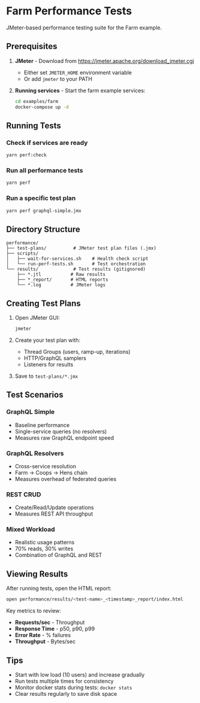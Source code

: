 # Farm Performance Tests

JMeter-based performance testing suite for the Farm example.

## Prerequisites

1. **JMeter** - Download from https://jmeter.apache.org/download_jmeter.cgi
   - Either set `JMETER_HOME` environment variable
   - Or add `jmeter` to your PATH

2. **Running services** - Start the farm example services:
   ```bash
   cd examples/farm
   docker-compose up -d
   ```

## Running Tests

### Check if services are ready
```bash
yarn perf:check
```

### Run all performance tests
```bash
yarn perf
```

### Run a specific test plan
```bash
yarn perf graphql-simple.jmx
```

## Directory Structure

```
performance/
├── test-plans/          # JMeter test plan files (.jmx)
├── scripts/
│   ├── wait-for-services.sh    # Health check script
│   └── run-perf-tests.sh       # Test orchestration
└── results/             # Test results (gitignored)
    ├── *.jtl           # Raw results
    ├── *_report/       # HTML reports
    └── *.log           # JMeter logs
```

## Creating Test Plans

1. Open JMeter GUI:
   ```bash
   jmeter
   ```

2. Create your test plan with:
   - Thread Groups (users, ramp-up, iterations)
   - HTTP/GraphQL samplers
   - Listeners for results

3. Save to `test-plans/*.jmx`

## Test Scenarios

### GraphQL Simple
- Baseline performance
- Single-service queries (no resolvers)
- Measures raw GraphQL endpoint speed

### GraphQL Resolvers
- Cross-service resolution
- Farm → Coops → Hens chain
- Measures overhead of federated queries

### REST CRUD
- Create/Read/Update operations
- Measures REST API throughput

### Mixed Workload
- Realistic usage patterns
- 70% reads, 30% writes
- Combination of GraphQL and REST

## Viewing Results

After running tests, open the HTML report:
```bash
open performance/results/<test-name>_<timestamp>_report/index.html
```

Key metrics to review:
- **Requests/sec** - Throughput
- **Response Time** - p50, p90, p99
- **Error Rate** - % failures
- **Throughput** - Bytes/sec

## Tips

- Start with low load (10 users) and increase gradually
- Run tests multiple times for consistency
- Monitor docker stats during tests: `docker stats`
- Clear results regularly to save disk space
